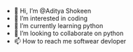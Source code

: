 - 👋 Hi, I’m @Aditya Shokeen
- 👀 I’m interested in coding
- 🌱 I’m currently learning python
- 💞️ I’m looking to collaborate on python
- 📫 How to reach me softwear devloper

<!---
shokeenaditya/shokeenaditya is a ✨ special ✨ repository because its `README.md` (this file) appears on your GitHub profile.
You can click the Preview link to take a look at your changes.
--->
